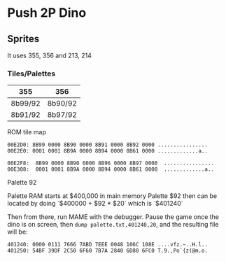 # Push 2P Dino

## Sprites

It uses 355, 356 and 213, 214

### Tiles/Palettes

| 355     | 356     |
| ------- | ------- |
| 8b99/92 | 8b90/92 |
| 8b91/92 | 8b97/92 |

ROM tile map

```
00E2D0: 8B99 0000 8B90 0000 8B91 0000 8B92 0000 ................
00E2E0: 0001 0001 8B9A 0000 8B94 0000 8B61 0000 .............a..

00E2F8:  8B99 0000 8B90 0000 8B96 0000 8B97 0000  ................
00E308:  0001 0001 8B9A 0000 8B94 0000 8B61 0000  .............a..
```

Palette 92

Palette RAM starts at $400,000 in main memory
Palette $92 then can be located by doing `$400000 + $92 * $20` which is `$401240`

Then from there, run MAME with the debugger. Pause the game once the dino is on screen, then
`dump palette.txt,401240,20`, and the resulting file will be:

```
401240: 0000 0111 7666 7ABD 7EEE 0048 106C 108E ....vfz.~..H.l..
401250: 54BF 39DF 2C50 6F60 7B7A 2840 6D80 6FC0 T.9.,Po`{z(@m.o.
```
